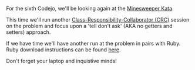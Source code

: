 For the sixth Codejo, we'll be looking again at the [Minesweeper Kata](kata/Minesweeper). 

This time we'll run another [Class-Responsibility-Collaborator (CRC)](http://en.wikipedia.org/wiki/Class-responsibility-collaboration_card) session on the problem and focus upon a 'tell don't ask' (AKA no getters and setters) approach.

If we have time we'll have another run at the problem in pairs with Ruby. 
Ruby download instructions can be found [here](https://www.ruby-lang.org/en/downloads/).

Don't forget your laptop and inquistive minds!